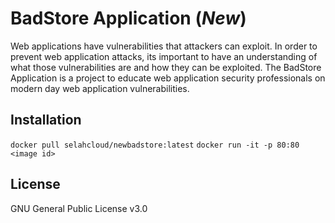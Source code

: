 # BadStore Application (*New*)

Web applications have vulnerabilities that attackers can exploit. In order to prevent web application attacks, its important to have an understanding of what those vulnerabilities are and how they can be exploited. The BadStore Application is a project to educate web application security professionals on modern day web application vulnerabilities.

## Installation

`docker pull selahcloud/newbadstore:latest`
`docker run -it -p 80:80 <image id>`

## License
GNU General Public License v3.0

